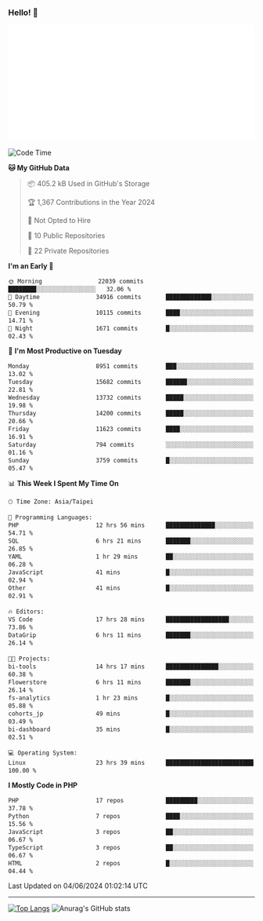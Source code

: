 ### Hello! 👋

![Metrics](/metrics.classic.svg)

<!--START_SECTION:waka-->
![Code Time](http://img.shields.io/badge/Code%20Time-1%2C486%20hrs%2015%20mins-blue)

**🐱 My GitHub Data** 

> 📦 405.2 kB Used in GitHub's Storage 
 > 
> 🏆 1,367 Contributions in the Year 2024
 > 
> 🚫 Not Opted to Hire
 > 
> 📜 10 Public Repositories 
 > 
> 🔑 22 Private Repositories 
 > 
**I'm an Early 🐤** 

```text
🌞 Morning                22039 commits       ████████░░░░░░░░░░░░░░░░░   32.06 % 
🌆 Daytime                34916 commits       █████████████░░░░░░░░░░░░   50.79 % 
🌃 Evening                10115 commits       ████░░░░░░░░░░░░░░░░░░░░░   14.71 % 
🌙 Night                  1671 commits        █░░░░░░░░░░░░░░░░░░░░░░░░   02.43 % 
```
📅 **I'm Most Productive on Tuesday** 

```text
Monday                   8951 commits        ███░░░░░░░░░░░░░░░░░░░░░░   13.02 % 
Tuesday                  15682 commits       ██████░░░░░░░░░░░░░░░░░░░   22.81 % 
Wednesday                13732 commits       █████░░░░░░░░░░░░░░░░░░░░   19.98 % 
Thursday                 14200 commits       █████░░░░░░░░░░░░░░░░░░░░   20.66 % 
Friday                   11623 commits       ████░░░░░░░░░░░░░░░░░░░░░   16.91 % 
Saturday                 794 commits         ░░░░░░░░░░░░░░░░░░░░░░░░░   01.16 % 
Sunday                   3759 commits        █░░░░░░░░░░░░░░░░░░░░░░░░   05.47 % 
```


📊 **This Week I Spent My Time On** 

```text
🕑︎ Time Zone: Asia/Taipei

💬 Programming Languages: 
PHP                      12 hrs 56 mins      ██████████████░░░░░░░░░░░   54.71 % 
SQL                      6 hrs 21 mins       ███████░░░░░░░░░░░░░░░░░░   26.85 % 
YAML                     1 hr 29 mins        ██░░░░░░░░░░░░░░░░░░░░░░░   06.28 % 
JavaScript               41 mins             █░░░░░░░░░░░░░░░░░░░░░░░░   02.94 % 
Other                    41 mins             █░░░░░░░░░░░░░░░░░░░░░░░░   02.91 % 

🔥 Editors: 
VS Code                  17 hrs 28 mins      ██████████████████░░░░░░░   73.86 % 
DataGrip                 6 hrs 11 mins       ███████░░░░░░░░░░░░░░░░░░   26.14 % 

🐱‍💻 Projects: 
bi-tools                 14 hrs 17 mins      ███████████████░░░░░░░░░░   60.38 % 
Flowerstore              6 hrs 11 mins       ███████░░░░░░░░░░░░░░░░░░   26.14 % 
fs-analytics             1 hr 23 mins        █░░░░░░░░░░░░░░░░░░░░░░░░   05.88 % 
cohorts_jp               49 mins             █░░░░░░░░░░░░░░░░░░░░░░░░   03.49 % 
bi-dashboard             35 mins             █░░░░░░░░░░░░░░░░░░░░░░░░   02.51 % 

💻 Operating System: 
Linux                    23 hrs 39 mins      █████████████████████████   100.00 % 
```

**I Mostly Code in PHP** 

```text
PHP                      17 repos            █████████░░░░░░░░░░░░░░░░   37.78 % 
Python                   7 repos             ████░░░░░░░░░░░░░░░░░░░░░   15.56 % 
JavaScript               3 repos             ██░░░░░░░░░░░░░░░░░░░░░░░   06.67 % 
TypeScript               3 repos             ██░░░░░░░░░░░░░░░░░░░░░░░   06.67 % 
HTML                     2 repos             █░░░░░░░░░░░░░░░░░░░░░░░░   04.44 % 
```




 Last Updated on 04/06/2024 01:02:14 UTC
<!--END_SECTION:waka-->

<hr>

<span style="display:inline-block">[![Top Langs](https://github-readme-stats.vercel.app/api/top-langs/?username=maureendadap&layout=compact&theme=transparent)](https://github.com/anuraghazra/github-readme-stats)</span>
<span style="display:inline-block">![Anurag's GitHub stats](https://github-readme-stats.vercel.app/api?username=maureendadap&show_icons=true&theme=transparent&count_private=true)</span>

<!--
**MaureenDadap/maureendadap** is a ✨ _special_ ✨ repository because its `README.md` (this file) appears on your GitHub profile.

Here are some ideas to get you started:

- 🔭 I’m currently working on ...
- 🌱 I’m currently learning ...
- 👯 I’m looking to collaborate on ...
- 🤔 I’m looking for help with ...
- 💬 Ask me about ...
- 📫 How to reach me: ...
- 😄 Pronouns: ...
- ⚡ Fun fact: ...
-->
